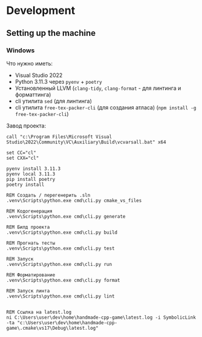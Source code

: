 # Development

## Setting up the machine

### Windows

Что нужно иметь:

- Visual Studio 2022
- Python 3.11.3 через `pyenv` + `poetry`
- Установленный LLVM (`clang-tidy`, `clang-format` - для линтинга и форматтинга)
- cli утилита `sed` (для линтинга)
- cli утилита `free-tex-packer-cli` (для создания атласа) (`npm install -g free-tex-packer-cli`)

Завод проекта:

```
call "c:\Program Files\Microsoft Visual Studio\2022\Community\VC\Auxiliary\Build\vcvarsall.bat" x64

set CC="cl"
set CXX="cl"

pyenv install 3.11.3
pyenv local 3.11.3
pip install poetry
poetry install

REM Создать / перегенерить .sln
.venv\Scripts\python.exe cmd\cli.py cmake_vs_files

REM Кодогенерация
.venv\Scripts\python.exe cmd\cli.py generate

REM Билд проекта
.venv\Scripts\python.exe cmd\cli.py build

REM Прогнать тесты
.venv\Scripts\python.exe cmd\cli.py test

REM Запуск
.venv\Scripts\python.exe cmd\cli.py run

REM Форматирование
.venv\Scripts\python.exe cmd\cli.py format

REM Запуск линта
.venv\Scripts\python.exe cmd\cli.py lint


REM Ссылка на latest.log
ni C:\Users\user\dev\home\handmade-cpp-game\latest.log -i SymbolicLink -ta "c:\Users\user\dev\home\handmade-cpp-game\.cmake\vs17\Debug\latest.log"
```
